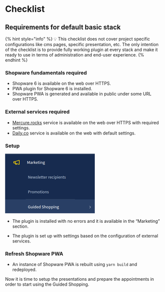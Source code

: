 # Checklist

## Requirements for default basic stack

{% hint style="info" %}
💡 This checklist does not cover project specific configurations like cms pages, specific presentation, etc. The only intention of the checklist is to provide fully working plugin at every stack and make it ready to use in terms of administration and end-user experience.
{% endhint %}

### Shopware fundamentals required

- Shopware 6 is available on the web over HTTPS.
- PWA plugin for Shopware 6 is installed.
- Shopware PWA is generated and available in public under some URL over HTTPS.

### External services required

- [Mercure.rocks](http://Mercure.rocks) service is available on the web over HTTPS with required settings.
- [Daily.co](http://Daily.co) service is available on the web with default settings.

### Setup

![Untitled](../../.gitbook/assets/products-guidedShopping-checklist.png)

- The plugin is installed with no errors and it is available in the “Marketing” section.
  
- The plugin is set up with settings based on the configuration of external services.

### Refresh Shopware PWA

- An instance of Shopware PWA is rebuilt using `yarn build` and redeployed.

Now it is time to setup the presentations and prepare the appointments in order to start using the Guided Shopping.
